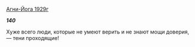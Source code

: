 [Агни-Йога 1929г](https://127.0.0.1:4002/agni/1929)

___140___

Хуже всего люди, которые не умеют верить и не знают мощи доверия, — тени проходящие!